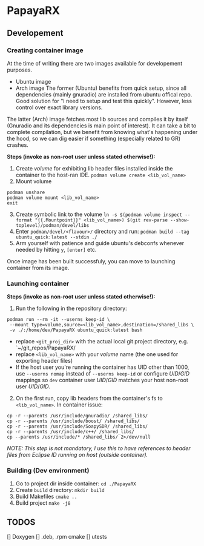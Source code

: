 # PapayaRX

## Developement

### Creating container image
At the time of writing there are two images available for developement purposes.
+ Ubuntu image
+ Arch image
The former (Ubuntu) benefits from quick setup, since all dependencies (mainly gnuradio) are installed from ubuntu offical repo. 
Good solution for "I need to setup and test this quickly". However, less control over exact library versions.

The latter (Arch) image fetches most lib sources and compiles it by itself (Gnuradio and its dependencies is main point of interest). 
It can take a bit to complete compilation, but we benefit from knowing what's happening under the hood, so we can dig easier if something (especially related to GR) crashes.

**Steps (invoke as non-root user unless stated otherwise!):**
1. Create _volume_ for exhibiting lib header files installed inside the container to the host-ran IDE.
`podman volume create <lib_vol_name>`
2. Mount volume
```
podman unshare
podman volume mount <lib_vol_name>
exit
```
3. Create symbolic link to the volume `ln -s $(podman volume inspect --format "{{.Mountpoint}}" <lib_vol_name>) $(git rev-parse --show-toplevel)/podman/devel/libs`
4. Enter `podman/devel/<flavour>/` directory and run:
`podman build --tag ubuntu_quick:latest --stdin ./`
5. Arm yourself with patience and guide ubuntu's debconfs whenever needed by hitting `y`, `[enter]` etc.

Once image has been built successfuly, you can move to launching container from its image.

### Launching container
**Steps (invoke as non-root user unless stated otherwise!):**
1. Run the following in the repository directory:
```
podman run --rm -it --userns keep-id \
 --mount type=volume,source=<lib_vol_name>,destination=/shared_libs \
 -v ./:/home/dev/PapayaRX ubuntu_quick:latest bash
```
- replace `<git_proj_dir>` with the actual local git project directory, e.g. `~/git_repos/PapayaRX/
- replace `<lib_vol_name>` with your _volume_ name (the one used for exporting header files)
- If the host user you're running the container has UID other than 1000, use `--userns nomap` instead of `--userns keep-id` or configure _UID_/_GID_ mappings so `dev` container user _UID_/_GID_ matches your host non-root user _UID_/_GID_.
2. On the first run, copy lib headers from the container's fs to `<lib_vol_name>`. In container issue:
```
cp -r --parents /usr/include/gnuradio/ /shared_libs/
cp -r --parents /usr/include/boost/ /shared_libs/
cp -r --parents /usr/include/SoapySDR/ /shared_libs/
cp -r --parents /usr/include/c++/ /shared_libs/
cp --parents /usr/include/* /shared_libs/ 2>/dev/null
```
_NOTE: This step is not mandatory, I use this to have references to header files from Eclipse ID running on host (outside container)._

### Building (Dev environment)
1. Go to project dir inside container: `cd ./PapayaRX`
2. Create `build` directory: `mkdir build`
3. Build Makefiles `cmake ..`
4. Build project `make -j8`

## TODOS
[] Doxygen
[] .deb, .rpm cmake
[] utests

